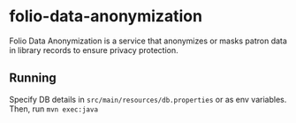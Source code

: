 # folio-data-anonymization

Folio Data Anonymization is a service that anonymizes or masks patron data in library records to ensure privacy protection.

## Running

Specify DB details in `src/main/resources/db.properties` or as env variables. Then, run `mvn exec:java`
